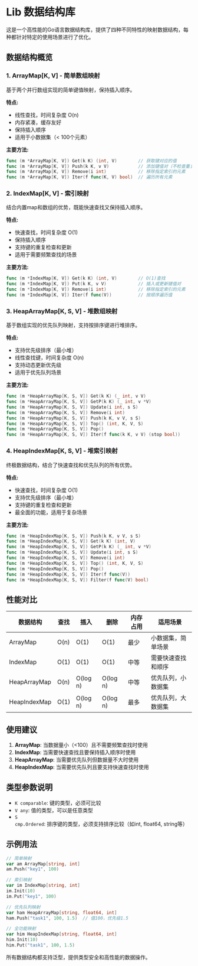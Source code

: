 # Lib 数据结构库

这是一个高性能的Go语言数据结构库，提供了四种不同特性的映射数据结构，每种都针对特定的使用场景进行了优化。

## 数据结构概览

### 1. ArrayMap[K, V] - 简单数组映射

基于两个并行数组实现的简单键值映射，保持插入顺序。

**特点:**
- 线性查找，时间复杂度 O(n)
- 内存紧凑，缓存友好
- 保持插入顺序
- 适用于小数据集（< 100个元素）

**主要方法:**
```go
func (m *ArrayMap[K, V]) Get(k K) (int, V)        // 获取键对应的值
func (m *ArrayMap[K, V]) Push(k K, v V)           // 添加键值对（不检查重复）
func (m *ArrayMap[K, V]) Remove(i int)            // 移除指定索引的元素
func (m *ArrayMap[K, V]) Iter(f func(K, V) bool)  // 遍历所有元素
```

### 2. IndexMap[K, V] - 索引映射

结合内置map和数组的优势，既能快速查找又保持插入顺序。

**特点:**
- 快速查找，时间复杂度 O(1)
- 保持插入顺序
- 支持键的重复检查和更新
- 适用于需要频繁查找的场景

**主要方法:**
```go
func (m *IndexMap[K, V]) Get(k K) (int, V)        // O(1)查找
func (m *IndexMap[K, V]) Put(k K, v V)            // 插入或更新键值对
func (m *IndexMap[K, V]) Remove(i int)            // 移除指定索引的元素
func (m *IndexMap[K, V]) Iter(f func(V))          // 按顺序遍历值
```

### 3. HeapArrayMap[K, S, V] - 堆数组映射

基于数组实现的优先队列映射，支持按排序键进行堆排序。

**特点:**
- 支持优先级排序（最小堆）
- 线性查找键，时间复杂度 O(n)
- 支持动态更新优先级
- 适用于优先队列场景

**主要方法:**
```go
func (m *HeapArrayMap[K, S, V]) Get(k K) (_ int, v V)
func (m *HeapArrayMap[K, S, V]) GetP(k K) (_ int, v *V)
func (m *HeapArrayMap[K, S, V]) Update(i int, s S)
func (m *HeapArrayMap[K, S, V]) Remove(i int)
func (m *HeapArrayMap[K, S, V]) Push(k K, v V, s S)
func (m *HeapArrayMap[K, S, V]) Top() (int, K, V, S)
func (m *HeapArrayMap[K, S, V]) Pop()
func (m *HeapArrayMap[K, S, V]) Iter(f func(k K, v V) (stop bool))
```

### 4. HeapIndexMap[K, S, V] - 堆索引映射

终极数据结构，结合了快速查找和优先队列的所有优势。

**特点:**
- 快速查找，时间复杂度 O(1)
- 支持优先级排序（最小堆）
- 支持键的重复检查和更新
- 最全面的功能，适用于复杂场景

**主要方法:**
```go
func (m *HeapIndexMap[K, S, V]) Push(k K, v V, s S)
func (m *HeapIndexMap[K, S, V]) Get(k K) (int, V)
func (m *HeapIndexMap[K, S, V]) GetP(k K) (_ int, v *V)
func (m *HeapIndexMap[K, S, V]) Update(i int, s S)
func (m *HeapIndexMap[K, S, V]) Remove(i int)
func (m *HeapIndexMap[K, S, V]) Top() (int, K, V, S)
func (m *HeapIndexMap[K, S, V]) Pop()
func (m *HeapIndexMap[K, S, V]) Iter(f func(V))
func (m *HeapIndexMap[K, S, V]) Filter(f func(V) bool)

```

## 性能对比

| 数据结构 | 查找 | 插入 | 删除 | 内存占用 | 适用场景 |
|---------|------|------|------|----------|----------|
| ArrayMap | O(n) | O(1) | O(1) | 最少 | 小数据集，简单场景 |
| IndexMap | O(1) | O(1) | O(1) | 中等 | 需要快速查找和顺序 |
| HeapArrayMap | O(n) | O(log n) | O(log n) | 中等 | 优先队列，小数据集 |
| HeapIndexMap | O(1) | O(log n) | O(log n) | 最多 | 优先队列，大数据集 |

## 使用建议

1. **ArrayMap**: 当数据量小（<100）且不需要频繁查找时使用
2. **IndexMap**: 当需要快速查找且要保持插入顺序时使用
3. **HeapArrayMap**: 当需要优先队列但数据量不大时使用
4. **HeapIndexMap**: 当需要优先队列且要支持快速查找时使用

## 类型参数说明

- `K comparable`: 键的类型，必须可比较
- `V any`: 值的类型，可以是任意类型
- `S cmp.Ordered`: 排序键的类型，必须支持排序比较（如int, float64, string等）

## 示例用法

```go
// 简单映射
var am ArrayMap[string, int]
am.Push("key1", 100)

// 索引映射  
var im IndexMap[string, int]
im.Init(10)
im.Put("key1", 100)

// 优先队列映射
var ham HeapArrayMap[string, float64, int]
ham.Push("task1", 100, 1.5)  // 值100，优先级1.5

// 全功能映射
var him HeapIndexMap[string, float64, int]
him.Init(10)
him.Put("task1", 100, 1.5)
```

所有数据结构都支持泛型，提供类型安全和高性能的数据操作。
